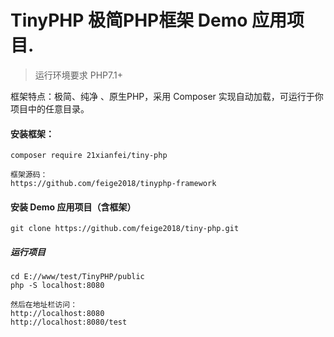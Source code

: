 ﻿
TinyPHP 极简PHP框架 Demo 应用项目.
========================================

> 运行环境要求 PHP7.1+

框架特点：极简、纯净 、原生PHP，采用 Composer 实现自动加载，可运行于你项目中的任意目录。

#### 安装框架：
```
composer require 21xianfei/tiny-php

框架源码：
https://github.com/feige2018/tinyphp-framework
```

#### 安装 Demo 应用项目（含框架）
```
git clone https://github.com/feige2018/tiny-php.git
```

##### 运行项目
```
cd E://www/test/TinyPHP/public
php -S localhost:8080

然后在地址栏访问：
http://localhost:8080
http://localhost:8080/test
```
